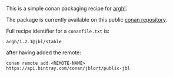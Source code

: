 This is a simple conan packaging recipe for [argh!](https://github.com/adishavit/argh).

The package is currently available on this public [conan repository](https://bintray.com/jblort/public-jbl). 

Full recipe identifier for a `conanfile.txt` is:

    argh/1.2.1@jbl/stable

after having added the remote:

    conan remote add <REMOTE-NAME> https://api.bintray.com/conan/jblort/public-jbl
